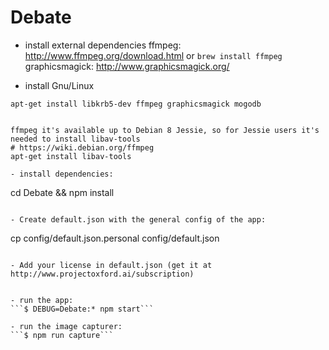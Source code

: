 # Debate

- install external dependencies
  ffmpeg: http://www.ffmpeg.org/download.html or ```brew install ffmpeg```
  graphicsmagick: http://www.graphicsmagick.org/

- install Gnu/Linux
```
apt-get install libkrb5-dev ffmpeg graphicsmagick mogodb


ffmpeg it's available up to Debian 8 Jessie, so for Jessie users it's needed to install libav-tools
# https://wiki.debian.org/ffmpeg
apt-get install libav-tools 

- install dependencies:
```
cd Debate && npm install
```

- Create default.json with the general config of the app:
```
cp config/default.json.personal config/default.json
```

- Add your license in default.json (get it at http://www.projectoxford.ai/subscription)


- run the app:
```$ DEBUG=Debate:* npm start```

- run the image capturer:
```$ npm run capture```
